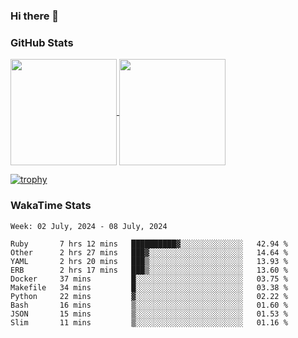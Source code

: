 ### Hi there 👋

### GitHub Stats

<a href="https://github.com/anuraghazra/github-readme-stats">
  <img align="center" height="170px" src="https://github-readme-stats.vercel.app/api/top-langs/?username=tksfjt1024&layout=compact&count_private=true&show_icons=true&show_icons=true&theme=graywhite" />
</a>
<a href="https://github.com/anuraghazra/github-readme-stats">
  <img align="center" height="170px" src="https://github-readme-stats.vercel.app/api?username=tksfjt1024&count_private=true&show_icons=true&show_icons=true&theme=graywhite" />
</a>

[![trophy](https://github-profile-trophy.vercel.app/?username=tksfjt1024)](https://github.com/ryo-ma/github-profile-trophy)

### WakaTime Stats

<!--START_SECTION:waka-->
```text
Week: 02 July, 2024 - 08 July, 2024

Ruby       7 hrs 12 mins   ██████████▓░░░░░░░░░░░░░░   42.94 % 
Other      2 hrs 27 mins   ███▓░░░░░░░░░░░░░░░░░░░░░   14.64 % 
YAML       2 hrs 20 mins   ███▒░░░░░░░░░░░░░░░░░░░░░   13.93 % 
ERB        2 hrs 17 mins   ███▒░░░░░░░░░░░░░░░░░░░░░   13.60 % 
Docker     37 mins         █░░░░░░░░░░░░░░░░░░░░░░░░   03.75 % 
Makefile   34 mins         █░░░░░░░░░░░░░░░░░░░░░░░░   03.38 % 
Python     22 mins         ▓░░░░░░░░░░░░░░░░░░░░░░░░   02.22 % 
Bash       16 mins         ▒░░░░░░░░░░░░░░░░░░░░░░░░   01.60 % 
JSON       15 mins         ▒░░░░░░░░░░░░░░░░░░░░░░░░   01.53 % 
Slim       11 mins         ▒░░░░░░░░░░░░░░░░░░░░░░░░   01.16 % 
```
<!--END_SECTION:waka-->
